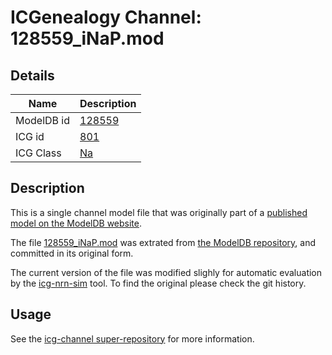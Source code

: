 # ICGenealogy Channel: 128559\_iNaP.mod

## Details

Name | Description
---- | -----------
ModelDB id | [128559](http://senselab.med.yale.edu/ModelDB/ShowModel.cshtml?model=128559)
ICG id | [801](http://icg.neurotheory.ox.ac.uk/channels/2/801)
ICG Class | [Na](http://icg.neurotheory.ox.ac.uk/channels/2)

## Description

This is a single channel model file that was originally part of a [published model on the ModelDB website](http://senselab.med.yale.edu/mModelDB/ShowModel.cshtml?model=128559).


The file [128559\_iNaP.mod](128559_iNaP.mod) was extrated from [the ModelDB repository](http://senselab.med.yale.edu/ModelDB/ShowModel.cshtml?model=128559), and committed in its original form.

The current version of the file was modified slighly for automatic evaluation by the [icg-nrn-sim](https://github.com/icgenealogy/icg-nrn-sim) tool. To find the original please check the git history.


## Usage

See the [icg-channel super-repository](https://github.com/icgenealogy/icg-channels) for more information.